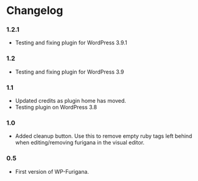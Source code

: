 # Changelog

### 1.2.1
* Testing and fixing plugin for WordPress 3.9.1

### 1.2
* Testing and fixing plugin for WordPress 3.9

### 1.1
* Updated credits as plugin home has moved.
* Testing plugin on WordPress 3.8

### 1.0
* Added cleanup button. Use this to remove empty ruby tags left behind when editing/removing furigana in the visual editor.

### 0.5
* First version of WP-Furigana.